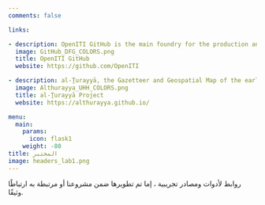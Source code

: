 ```yaml
---
comments: false

links:

- description: OpenITI GitHub is the main foundry for the production and curation of the OpenITI Corpus.
  image: GitHub_DFG_COLORS.png
  title: OpenITI GitHub
  website: https://github.com/OpenITI

- description: al-Ṯurayyā, the Gazetteer and Geospatial Map of the early Islamic World.
  image: Althurayya_UHH_COLORS.png
  title: al-Ṯurayyā Project
  website: https://althurayya.github.io/

menu:
  main:
    params:
      icon: flask1
    weight: -80
title: المختبر
image: headers_lab1.png
---
```


روابط لأدوات ومصادر تجريبية ، إما تم تطويرها ضمن مشروعنا أو مرتبطة به ارتباطًا وثيقًا.
